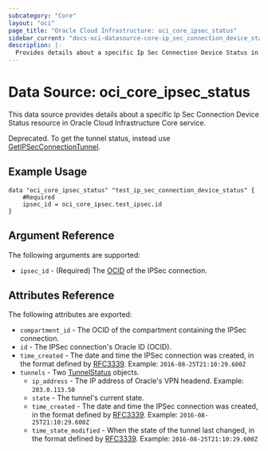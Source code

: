 ```yaml
---
subcategory: "Core"
layout: "oci"
page_title: "Oracle Cloud Infrastructure: oci_core_ipsec_status"
sidebar_current: "docs-oci-datasource-core-ip_sec_connection_device_status"
description: |-
  Provides details about a specific Ip Sec Connection Device Status in Oracle Cloud Infrastructure Core service
---
```


# Data Source: oci_core_ipsec_status
This data source provides details about a specific Ip Sec Connection Device Status resource in Oracle Cloud Infrastructure Core service.

Deprecated. To get the tunnel status, instead use
[GetIPSecConnectionTunnel](https://docs.cloud.oracle.com/iaas/api/#/en/iaas/latest/IPSecConnectionTunnel/GetIPSecConnectionTunnel).


## Example Usage

```hcl
data "oci_core_ipsec_status" "test_ip_sec_connection_device_status" {
	#Required
	ipsec_id = oci_core_ipsec.test_ipsec.id
}
```

## Argument Reference

The following arguments are supported:

* `ipsec_id` - (Required) The [OCID](https://docs.cloud.oracle.com/iaas/Content/General/Concepts/identifiers.htm) of the IPSec connection.


## Attributes Reference

The following attributes are exported:

* `compartment_id` - The OCID of the compartment containing the IPSec connection.
* `id` - The IPSec connection's Oracle ID (OCID).
* `time_created` - The date and time the IPSec connection was created, in the format defined by [RFC3339](https://tools.ietf.org/html/rfc3339).  Example: `2016-08-25T21:10:29.600Z` 
* `tunnels` - Two [TunnelStatus](https://docs.cloud.oracle.com/iaas/api/#/en/iaas/latest/TunnelStatus/) objects.
	* `ip_address` - The IP address of Oracle's VPN headend.  Example: `203.0.113.50` 
	* `state` - The tunnel's current state.
	* `time_created` - The date and time the IPSec connection was created, in the format defined by [RFC3339](https://tools.ietf.org/html/rfc3339).  Example: `2016-08-25T21:10:29.600Z` 
	* `time_state_modified` - When the state of the tunnel last changed, in the format defined by [RFC3339](https://tools.ietf.org/html/rfc3339).  Example: `2016-08-25T21:10:29.600Z` 


